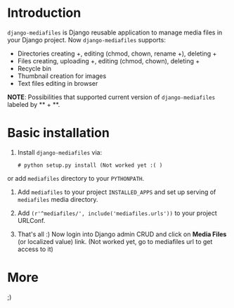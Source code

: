 Introduction
============

``django-mediafiles`` is Django reusable application to manage media files in
your Django project. Now ``django-mediafiles`` supports:

 * Directories creating +, editing (chmod, chown, rename +), deleting +
 * Files creating, uploading +, editing (chmod, chown), deleting +
 * Recycle bin
 * Thumbnail creation for images
 * Text files editing in browser

**NOTE**: Possibilities that supported current version of
``django-mediafiles`` labeled by ** + **.

Basic installation
==================

 1. Install ``django-mediafiles`` via:

        # python setup.py install (Not worked yet :( )

 or add ``mediafiles`` directory to your ``PYTHONPATH``.

 1. Add ``mediafiles`` to your project ``INSTALLED_APPS`` and set up serving
 of ``mediafiles`` media directory.

 1. Add ``(r'^mediafiles/', include('mediafiles.urls'))`` to your project
 URLConf.

 1. That's all :) Now login into Django admin CRUD and click on **Media
 Files** (or localized value) link. (Not worked yet, go to mediafiles url
 to get access to it)

More
====

;)
